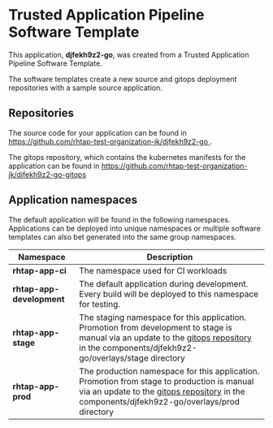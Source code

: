 # Trusted Application Pipeline Software Template

This application, **djfekh9z2-go**, was created from a Trusted Application Pipeline Software Template.

The software templates create a new source and gitops deployment repositories with a sample source application. 

## Repositories

The source code for your application can be found in [https://github.com/rhtap-test-organization-jk/djfekh9z2-go ](https://github.com/rhtap-test-organization-jk/djfekh9z2-go ).
 
The gitops repository, which contains the kubernetes manifests for the application can be found in 
[https://github.com/rhtap-test-organization-jk/djfekh9z2-go-gitops ](https://github.com/rhtap-test-organization-jk/djfekh9z2-go-gitops ) 

## Application namespaces 

The default application will be found in the following namespaces. Applications can be deployed into unique namespaces or multiple software templates can also bet generated into the same group namespaces.  

|  Namespace   |  Description   |  
| -------- | -------- |
| **rhtap-app-ci** | The namespace used for CI workloads |
| **rhtap-app-development** | The default application during development. Every build will be deployed to this namespace for testing. |
| **rhtap-app-stage** | The staging namespace for this application. Promotion from development to stage is manual via an update to the [gitops repository](https://github.com/rhtap-test-organization-jk/djfekh9z2-go-gitops ) in the components/djfekh9z2-go/overlays/stage directory |
| **rhtap-app-prod** | The production namespace for this application. Promotion from stage to production is manual via an update to the [gitops repository](https://github.com/rhtap-test-organization-jk/djfekh9z2-go-gitops ) in the components/djfekh9z2-go/overlays/prod directory |